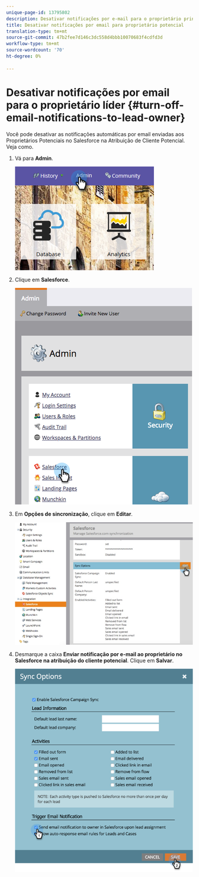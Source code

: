 ```yaml
---
unique-page-id: 13795802
description: Desativar notificações por e-mail para o proprietário principal - Documentos do Marketing - Documentação do produto
title: Desativar notificações por email para proprietário potencial
translation-type: tm+mt
source-git-commit: 47b2fee7d146c3dc558d4bbb10070683f4cdfd3d
workflow-type: tm+mt
source-wordcount: '70'
ht-degree: 0%

---
```



# Desativar notificações por email para o proprietário líder {#turn-off-email-notifications-to-lead-owner}

Você pode desativar as notificações automáticas por email enviadas aos Proprietários Potenciais no Salesforce na Atribuição de Cliente Potencial. Veja como.

1. Vá para **Admin**.

   ![](assets/admin-1.png)

1. Clique em **Salesforce**.

   ![](assets/adminsalesforce.png)

1. Em **Opções de sincronização**, clique em **Editar**.

   ![](assets/salesforcesummary2.jpg)

1. Desmarque a caixa **Enviar notificação por e-mail ao proprietário no Salesforce na atribuição do cliente potencial**. Clique em **Salvar**.

   ![](assets/new-screen.png)

